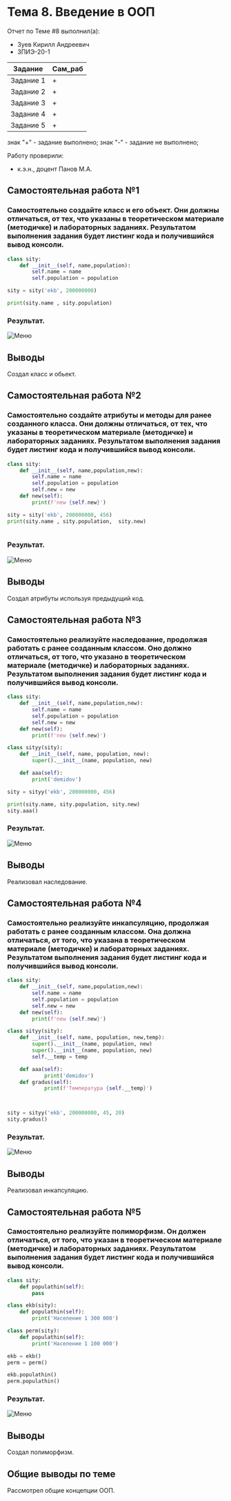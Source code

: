 # Тема 8. Введение в ООП
Отчет по Теме #8 выполнил(а):
- Зуев Кирилл Андреевич
- ЗПИЭ-20-1

| Задание | Сам_раб |
| ------ | ------ | 
| Задание 1 | + | 
| Задание 2 | +| 
| Задание 3 | + |
| Задание 4 | + | 
| Задание 5 | + | 

знак "+" - задание выполнено; знак "-" - задание не выполнено;

Работу проверили:
-  к.э.н., доцент Панов М.А.

## Самостоятельная работа №1
### Самостоятельно создайте класс и его объект. Они должны отличаться, от тех, что указаны в теоретическом материале (методичке) и лабораторных заданиях. Результатом выполнения задания будет листинг кода и получившийся вывод консоли.


```python
class sity:
    def __init__(self, name,population):
        self.name = name
        self.population = population

sity = sity('ekb', 200000000)

print(sity.name , sity.population)

```
### Результат.
![Меню](pic8/lab8_1.png)
## Выводы

Создал класс и обьект.

## Самостоятельная работа №2
### Самостоятельно создайте атрибуты и методы для ранее созданного класса. Они должны отличаться, от тех, что указаны в теоретическом материале (методичке) и лабораторных заданиях. Результатом выполнения задания будет листинг кода и получившийся вывод консоли.


```python
class sity:
    def __init__(self, name,population,new):
        self.name = name
        self.population = population
        self.new = new
    def new(self):
        print(f'new {self.new}')

sity = sity('ekb', 200000000, 456)
print(sity.name , sity.population,  sity.new)



```
### Результат.
![Меню](pic8/lab8_2.png)
## Выводы

Создал атрибуты используя предыдущий код.


## Самостоятельная работа №3
### Самостоятельно реализуйте наследование, продолжая работать с ранее созданным классом. Оно должно отличаться, от того, что указано в теоретическом материале (методичке) и лабораторных заданиях. Результатом выполнения задания будет листинг кода и получившийся вывод консоли.


```python
class sity:
    def __init__(self, name,population,new):
        self.name = name
        self.population = population
        self.new = new
    def new(self):
        print(f'new {self.new}')

class sityy(sity):
    def __init__(self, name, population, new):
        super().__init__(name, population, new)

    def aaa(self):
        print('demidov')

sity = sityy('ekb', 200000000, 456)

print(sity.name, sity.population, sity.new)
sity.aaa()


```
### Результат.
![Меню](pic8/lab8_3.png)
## Выводы

Реализовал наследование.

## Самостоятельная работа №4
### Самостоятельно реализуйте инкапсуляцию, продолжая работать с ранее созданным классом. Она должна отличаться, от того, что указана в теоретическом материале (методичке) и лабораторных заданиях. Результатом выполнения задания будет листинг кода и получившийся вывод консоли.


```python
class sity:
    def __init__(self, name,population,new):
        self.name = name
        self.population = population
        self.new = new
    def new(self):
        print(f'new {self.new}')

class sityy(sity):
    def __init__(self, name, population, new,temp):
        super().__init__(name, population, new)
        super().__init__(name, population, new)
        self.__temp = temp

    def aaa(self):
            print('demidov')
    def gradus(self):
            print(f'Температура {self.__temp}')



sity = sityy('ekb', 200000000, 45, 20)
sity.gradus()

```
### Результат.
![Меню](pic8/lab8_4.png)

## Выводы

Реализовал инкапсуляцию. 

   
## Самостоятельная работа №5
### Самостоятельно реализуйте полиморфизм. Он должен отличаться, от того, что указан в теоретическом материале (методичке) и лабораторных заданиях. Результатом выполнения задания будет листинг кода и получившийся вывод консоли.


```python
class sity:
    def populathin(self):
        pass

class ekb(sity):
    def populathin(self):
        print('Население 1 300 000')

class perm(sity):
    def populathin(self):
        print('Население 1 100 000')

ekb = ekb()
perm = perm()

ekb.populathin()
perm.populathin()

```
### Результат.
![Меню](pic8/lab8_5.png)
## Выводы

Создал полиморфизм.


## Общие выводы по теме
Рассмотрел общие концепции ООП.

